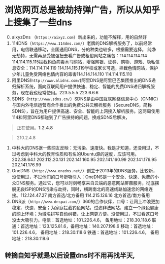 # 浏览网页总是被劫持弹广告，所以从知乎上搜集了一些dns

0. aixyzDns （`https://aixyz.com`）新出来的，功能不解释，用的自然好
1. 114DNS（`https://www.114dns.com/`）老牌的DNS解析服务了，以前经常用，电信联通移动，全国通用DNS，分的种类也较多，根据需要选择。 
纯净无劫持，无需再忍受被强扭去看广告或粗俗网站之痛苦：114.114.114.114 
114.114.115.115拦截钓鱼病毒木马网站，增强网银、证券、购物、游戏、隐私信息安全：114.114.114.119 
114.114.115.119学校或家长可选，拦截色情网站，保护少年儿童免受网络色情内容的毒害114.114.114.110 
114.114.115.110
1. 阿里DNS(`http://www.alidns.com/`)阿里DNS是阿里巴巴集团推出的DNS递归解析系统，面向互联网用户提供快速、稳定、智能的免费DNS递归解析服务，现在我也经常使用。223.5.5.5 
223.6.6.6
3. SDNS（`http://www.sdns.cn/`）SDNS是由中国互联网络信息中心（CNNIC）与国内外电信运营商合作推出的免费公共云解析服务（SecureDNS，简称SDNS），旨在为用户提供高速、安全、智能的上网接入解析服务。这两周使用114和阿里DNS都碰到了广告挟持的问题，换成SDNS后解决，
>正在使用。**1.2.4.8**

>210.2.4.8
1. 中科大的DNS据一些网友反映：无污染、速度快。我是才知道，还没用过，不过考虑到中科大的教育性质和有名的Ubuntu源的速度，应该可用。202.38.64.1 
202.112.20.131 
202.141.160.95 
202.141.160.99 
202.141.176.95 
202.141.176.99
5. OneDNS（`http://www.onedns.net/`）创立于2013年的DNS服务，比较新，没使用过，不过他们的口号挺吸引人：OneDNS是一个安全、快速、免费的小众DNS服务。通过它，您可以时刻畅享来自云端的恶意网站屏蔽服务，彻底摆脱无良ISP的DNS污染与劫持，同时，横跨南北的高速线路加速您的网络连接。112.124.47.27 南方首选/北方备用 
114.215.126.16 北方首选/南方备用
6. DNS派（`http://www.dnspai.com/`）360的合作伙伴，口号：让网上冲浪更加稳定、快速、安全；为家庭拦截钓鱼网站，过滤非法网站，建立一个绿色健康的网上环境；为域名拼写自动纠错，让上网更方便。没使用过，不过看这口号没太大吸引力。电信：首选地址：101.226.4.6， 备用地址：218.30.118.6 
联通：首选地址：123.125.81.6，备用地址：140.207.198.6 
移动：首选地址：101.226.4.6， 备用地址：218.30.118.6 
铁通：首选地址：101.226.4.6， 备用地址：218.30.118.6

## 转摘自知乎就是以后设置dns时不用再找半天,